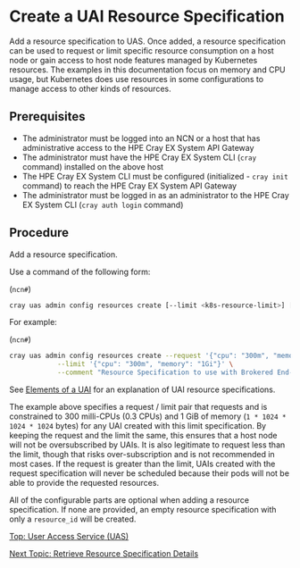 # Create a UAI Resource Specification

Add a resource specification to UAS. Once added, a resource specification can be used to request or limit specific resource consumption on a host node or gain access to host node features managed by Kubernetes resources.
The examples in this documentation focus on memory and CPU usage, but Kubernetes does use resources in some configurations to manage access to other kinds of resources.

## Prerequisites

* The administrator must be logged into an NCN or a host that has administrative access to the HPE Cray EX System API Gateway
* The administrator must have the HPE Cray EX System CLI (`cray` command) installed on the above host
* The HPE Cray EX System CLI must be configured (initialized - `cray init` command) to reach the HPE Cray EX System API Gateway
* The administrator must be logged in as an administrator to the HPE Cray EX System CLI (`cray auth login` command)

## Procedure

Add a resource specification.

Use a command of the following form:

(`ncn#`)
```bash
cray uas admin config resources create [--limit <k8s-resource-limit>] [--request <k8s-resource-request>] [--comment '<string>']
```

For example:

(`ncn#`)
```bash
cray uas admin config resources create --request '{"cpu": "300m", "memory": "1Gi"}' \
            --limit '{"cpu": "300m", "memory": "1Gi"}' \
            --comment "Resource Specification to use with Brokered End-User UAIs"
```

See [Elements of a UAI](Elements_of_a_UAI.md) for an explanation of UAI resource specifications.

The example above specifies a request / limit pair that requests and is constrained to 300 milli-CPUs (0.3 CPUs) and 1 GiB of memory (`1 * 1024 * 1024 * 1024` bytes) for any UAI created with this limit specification.
By keeping the request and the limit the same, this ensures that a host node will not be oversubscribed by UAIs. It is also legitimate to request less than the limit, though that risks over-subscription and is not recommended in most cases.
If the request is greater than the limit, UAIs created with the request specification will never be scheduled because their pods will not be able to provide the requested resources.

All of the configurable parts are optional when adding a resource specification. If none are provided, an empty resource specification with only a `resource_id` will be created.

[Top: User Access Service (UAS)](README.md)

[Next Topic: Retrieve Resource Specification Details](Retrieve_Resource_Specification_Details.md)
